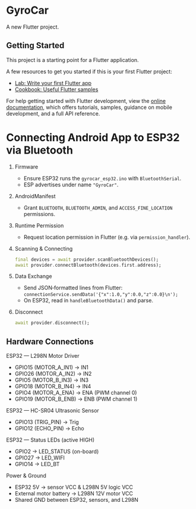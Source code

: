 # GyroCar

A new Flutter project.

## Getting Started

This project is a starting point for a Flutter application.

A few resources to get you started if this is your first Flutter project:

- [Lab: Write your first Flutter app](https://docs.flutter.dev/get-started/codelab)
- [Cookbook: Useful Flutter samples](https://docs.flutter.dev/cookbook)

For help getting started with Flutter development, view the
[online documentation](https://docs.flutter.dev/), which offers tutorials,
samples, guidance on mobile development, and a full API reference.

# Connecting Android App to ESP32 via Bluetooth

1. Firmware
   - Ensure ESP32 runs the `gyrocar_esp32.ino` with `BluetoothSerial`.
   - ESP advertises under name `"GyroCar"`.

2. AndroidManifest
   - Grant `BLUETOOTH`, `BLUETOOTH_ADMIN`, and `ACCESS_FINE_LOCATION` permissions.

3. Runtime Permission
   - Request location permission in Flutter (e.g. via `permission_handler`).

4. Scanning & Connecting
   ```dart
   final devices = await provider.scanBluetoothDevices();
   await provider.connectBluetooth(devices.first.address);
   ```

5. Data Exchange
   - Send JSON‐formatted lines from Flutter:  
     `connectionService.sendData('{"x":1.0,"y":0.0,"z":0.0}\n');`  
   - On ESP32, read in `handleBluetoothData()` and parse.

6. Disconnect
   ```dart
   await provider.disconnect();
   ```

## Hardware Connections

ESP32  —  L298N Motor Driver
- GPIO15 (MOTOR_A_IN1) → IN1
- GPIO26 (MOTOR_A_IN2) → IN2
- GPIO5  (MOTOR_B_IN3) → IN3
- GPIO18 (MOTOR_B_IN4) → IN4
- GPIO4  (MOTOR_A_ENA) → ENA (PWM channel 0)
- GPIO19 (MOTOR_B_ENB) → ENB (PWM channel 1)

ESP32  —  HC-SR04 Ultrasonic Sensor
- GPIO13 (TRIG_PIN) → Trig
- GPIO12 (ECHO_PIN) → Echo

ESP32  —  Status LEDs (active HIGH)
- GPIO2  → LED_STATUS (on-board)
- GPIO27 → LED_WIFI
- GPIO14 → LED_BT

Power & Ground
- ESP32 5V → sensor VCC & L298N 5V logic VCC
- External motor battery → L298N 12V motor VCC
- Shared GND between ESP32, sensors, and L298N
